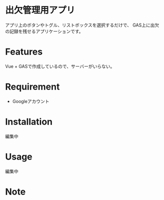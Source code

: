 # 出欠管理用アプリ 
 
アプリ上のボタンやトグル、リストボックスを選択するだけで、
GAS上に出欠の記録を残せるアプリケーションです。
 
# Features
 
Vue + GASで作成しているので、サーバーがいらない。

# Requirement
 
* Googleアカウント
 
# Installation
 
編集中
 
# Usage
 
編集中
 
# Note
 
